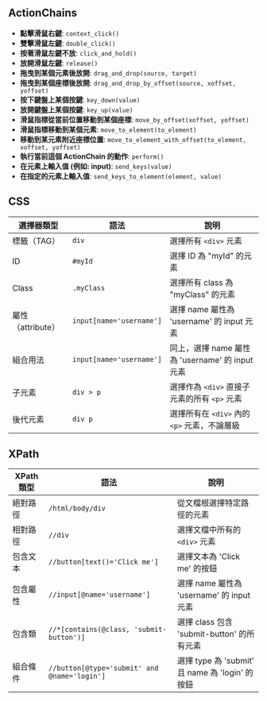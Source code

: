 ## ActionChains

- **點擊滑鼠右鍵**: `context_click()`
- **雙擊滑鼠左鍵**: `double_click()`
- **按著滑鼠左鍵不放**: `click_and_hold()`
- **放開滑鼠左鍵**: `release()`
- **拖曳到某個元素後放開**: `drag_and_drop(source, target)`
- **拖曳到某個座標後放開**: `drag_and_drop_by_offset(source, xoffset, yoffset)`
- **按下鍵盤上某個按鍵**: `key_down(value)`
- **放開鍵盤上某個按鍵**: `key_up(value)`
- **滑鼠指標從當前位置移動到某個座標**: `move_by_offset(xoffset, yoffset)`
- **滑鼠指標移動到某個元素**: `move_to_element(to_element)`
- **移動到某元素附近座標位置**: `move_to_element_with_offset(to_element, xoffset, yoffset)`
- **執行當前這個 ActionChain 的動作**: `perform()`
- **在元素上輸入值 (例如: input)**: `send_keys(value)`
- **在指定的元素上輸入值**: `send_keys_to_element(element, value)`

## CSS 

| 選擇器類型 | 語法 | 說明 |
|------------|------|------|
| 標籤（TAG） | `div` | 選擇所有 `<div>` 元素 |
| ID | `#myId` | 選擇 ID 為 "myId" 的元素 |
| Class | `.myClass` | 選擇所有 class 為 "myClass" 的元素 |
| 屬性（attribute） | `input[name='username']` | 選擇 name 屬性為 'username' 的 input 元素 |
| 組合用法 | `input[name='username']` | 同上，選擇 name 屬性為 'username' 的 input 元素 |
| 子元素 | `div > p` | 選擇作為 `<div>` 直接子元素的所有 `<p>` 元素 |
| 後代元素 | `div p` | 選擇所有在 `<div>` 內的 `<p>` 元素，不論層級 |

## XPath

| XPath 類型 | 語法 | 說明 |
|------------|------|------|
| 絕對路徑 | `/html/body/div` | 從文檔根選擇特定路徑的元素 |
| 相對路徑 | `//div` | 選擇文檔中所有的 `<div>` 元素 |
| 包含文本 | `//button[text()='Click me']` | 選擇文本為 'Click me' 的按鈕 |
| 包含屬性 | `//input[@name='username']` | 選擇 name 屬性為 'username' 的 input 元素 |
| 包含類 | `//*[contains(@class, 'submit-button')]` | 選擇 class 包含 'submit-button' 的所有元素 |
| 組合條件 | `//button[@type='submit' and @name='login']` | 選擇 type 為 'submit' 且 name 為 'login' 的按鈕 |